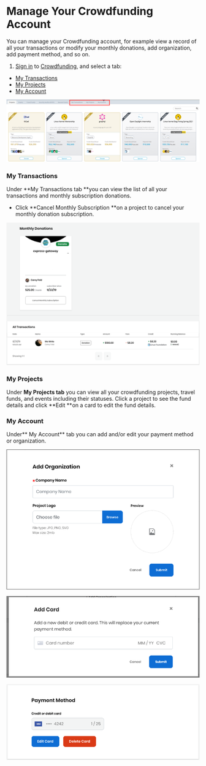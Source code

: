 # Manage Your Crowdfunding Account

You can manage your Crowdfunding account, for example view a record of all your transactions or modify your monthly donations, add organization, add payment method, and so on.

1. [Sign in](../sso/sign-in/) to [Crowdfunding](https://crowdfunding.lfx.linuxfoundation.org), and select a tab:

* [My Transactions](manage-your-crowdfunding-account.md#my-transactions)
* [My Projects](manage-your-crowdfunding-account.md#my-projects)
* [My Account](manage-your-crowdfunding-account.md#my-account)

![Manage Crowdfunding Account](<../.gitbook/assets/manage crowdfunding account.png>)

### My Transactions

Under **My Transactions tab **you can view the list of all your transactions and monthly subscription donations. 

* Click **Cancel Monthly Subscription **on a project to cancel your monthly donation subscription. 

![](../.gitbook/assets/7417305.png)

### My Projects

Under **My Projects tab** you can view all your crowdfunding projects, travel funds, and events including their statuses. Click a project to see the fund details and click **Edit **on a card to edit the fund details.

### **My Account**

Under** My Account** tab you can add and/or edit your payment method or organization. 

![Add organization to donate or sponsor](../.gitbook/assets/7418586.png)

![Add new payment method ](<../.gitbook/assets/add card.png>)

![Edit payment method](../.gitbook/assets/7417299.png)
